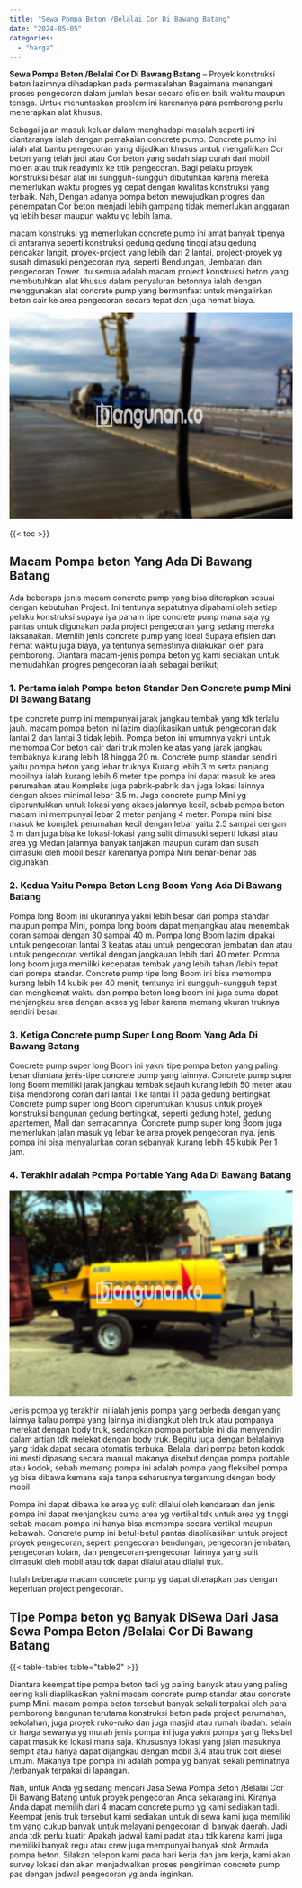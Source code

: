 ```yaml
---
title: "Sewa Pompa Beton /Belalai Cor Di Bawang Batang"
date: "2024-05-05"
categories: 
  - "harga"
---
```


**Sewa Pompa Beton /Belalai Cor Di Bawang Batang** – Proyek konstruksi beton lazimnya dihadapkan pada permasalahan Bagaimana menangani proses pengecoran dalam jumlah besar secara efisien baik waktu maupun tenaga. Untuk menuntaskan problem ini karenanya para pemborong perlu menerapkan alat khusus.

Sebagai jalan masuk keluar dalam menghadapi masalah seperti ini diantaranya ialah dengan pemakaian concrete pump. Concrete pump ini ialah alat bantu pengecoran yang dijadikan khusus untuk mengalirkan Cor beton yang telah jadi atau Cor beton yang sudah siap curah dari mobil molen atau truk readymix ke titik pengecoran. Bagi pelaku proyek konstruksi besar alat ini sungguh-sungguh dibutuhkan karena mereka memerlukan waktu progres yg cepat dengan kwalitas konstruksi yang terbaik. Nah, Dengan adanya pompa beton mewujudkan progres dan penempatan Cor beton menjadi lebih gampang tidak memerlukan anggaran yg lebih besar maupun waktu yg lebih lama.

macam konstruksi yg memerlukan concrete pump ini amat banyak tipenya di antaranya seperti konstruksi gedung gedung tinggi atau gedung pencakar langit, proyek-project yang lebih dari 2 lantai, project-proyek yg susah dimasuki pengecoran nya, seperti Bendungan, Jembatan dan pengecoran Tower. Itu semua adalah macam project konstruksi beton yang membutuhkan alat khusus dalam penyaluran betonnya ialah dengan menggunakan alat concrete pump yang bermanfaat untuk mengalirkan beton cair ke area pengecoran secara tepat dan juga hemat biaya.

![Sewa Pompa Beton /Belalai Cor Di Bawang Batang](/images/sewa-concrete-pump-17.png)

{{< toc >}}

## Macam Pompa beton Yang Ada Di Bawang Batang

Ada beberapa jenis macam concrete pump yang bisa diterapkan sesuai dengan kebutuhan Project. Ini tentunya sepatutnya dipahami oleh setiap pelaku konstruksi supaya iya paham tipe concrete pump mana saja yg pantas untuk digunakan pada project pengecoran yang sedang mereka laksanakan. Memilih jenis concrete pump yang ideal Supaya efisien dan hemat waktu juga biaya, ya tentunya semestinya dilakukan oleh para pemborong. Diantara macam-jenis pompa beton yg kami sediakan untuk memudahkan progres pengecoran ialah sebagai berikut;

### 1\. Pertama ialah Pompa beton Standar Dan Concrete pump Mini Di Bawang Batang

tipe concrete pump ini mempunyai jarak jangkau tembak yang tdk terlalu jauh. macam pompa beton ini lazim diaplikasikan untuk pengecoran dak lantai 2 dan lantai 3 tidak lebih. Pompa beton ini umumnya yakni untuk memompa Cor beton cair dari truk molen ke atas yang jarak jangkau tembaknya kurang lebih 18 hingga 20 m. Concrete pump standar sendiri yaitu pompa beton yang lebar truknya Kurang lebih 3 m serta panjang mobilnya ialah kurang lebih 6 meter tipe pompa ini dapat masuk ke area perumahan atau Kompleks juga pabrik-pabrik dan juga lokasi lainnya dengan akses minimal lebar 3.5 m. Juga concrete pump Mini yg diperuntukkan untuk lokasi yang akses jalannya kecil, sebab pompa beton macam ini mempunyai lebar 2 meter panjang 4 meter. Pompa mini bisa masuk ke komplek perumahan kecil dengan lebar yaitu 2.5 sampai dengan 3 m dan juga bisa ke lokasi-lokasi yang sulit dimasuki seperti lokasi atau area yg Medan jalannya banyak tanjakan maupun curam dan susah dimasuki oleh mobil besar karenanya pompa Mini benar-benar pas digunakan.

### 2\. Kedua Yaitu Pompa Beton Long Boom Yang Ada Di Bawang Batang

Pompa long Boom ini ukurannya yakni lebih besar dari pompa standar maupun pompa Mini, pompa long boom dapat menjangkau atau menembak coran sampai dengan 30 sampai 40 m. Pompa long Boom lazim dipakai untuk pengecoran lantai 3 keatas atau untuk pengecoran jembatan dan atau untuk pengecoran vertikal dengan jangkauan lebih dari 40 meter. Pompa long boom juga memiliki kecepatan tembak yang lebih tahan /lebih tepat dari pompa standar. Concrete pump tipe long Boom ini bisa memompa kurang lebih 14 kubik per 40 menit, tentunya ini sungguh-sungguh tepat dan menghemat waktu dan pompa beton long boom ini juga cuma dapat menjangkau area dengan akses yg lebar karena memang ukuran truknya sendiri besar.

### 3\. Ketiga Concrete pump Super Long Boom Yang Ada Di Bawang Batang

Concrete pump super long Boom ini yakni tipe pompa beton yang paling besar diantara jenis-tipe concrete pump yang lainnya. Concrete pump super long Boom memiliki jarak jangkau tembak sejauh kurang lebih 50 meter atau bisa mendorong coran dari lantai 1 ke lantai 11 pada gedung bertingkat. Concrete pump super long Boom diperuntukan khusus untuk proyek konstruksi bangunan gedung bertingkat, seperti gedung hotel, gedung apartemen, Mall dan semacamnya. Concrete pump super long Boom juga memerlukan jalan masuk yg lebar ke area proyek pengecoran nya. jenis pompa ini bisa menyalurkan coran sebanyak kurang lebih 45 kubik Per 1 jam.

### 4\. Terakhir adalah Pompa Portable Yang Ada Di Bawang Batang

![Sewa Pompa Beton /Belalai Cor Di Bawang Batang](/images/sewa-concrete-pump-02.png)

Jenis pompa yg terakhir ini ialah jenis pompa yang berbeda dengan yang lainnya kalau pompa yang lainnya ini diangkut oleh truk atau pompanya merekat dengan body truk, sedangkan pompa portable ini dia menyendiri dalam artian tdk melekat dengan body truk. Begitu juga dengan belalainya yang tidak dapat secara otomatis terbuka. Belalai dari pompa beton kodok ini mesti dipasang secara manual makanya disebut dengan pompa portable atau kodok, sebab memang pompa ini adalah pompa yang fleksibel pompa yg bisa dibawa kemana saja tanpa seharusnya tergantung dengan body mobil.

Pompa ini dapat dibawa ke area yg sulit dilalui oleh kendaraan dan jenis pompa ini dapat menjangkau cuma area yg vertikal tdk untuk area yg tinggi sebab macam pompa ini hanya bisa memompa secara vertikal maupun kebawah. Concrete pump ini betul-betul pantas diaplikasikan untuk project proyek pengecoran; seperti pengecoran bendungan, pengecoran jembatan, pengecoran kolam, dan pengecoran-pengecoran lainnya yang sulit dimasuki oleh mobil atau tdk dapat dilalui atau dilalui truk.

Itulah beberapa macam concrete pump yg dapat diterapkan pas dengan keperluan project pengecoran.

## Tipe Pompa beton yg Banyak DiSewa Dari Jasa Sewa Pompa Beton /Belalai Cor Di Bawang Batang

{{< table-tables table="table2" >}}

Diantara keempat tipe pompa beton tadi yg paling banyak atau yang paling sering kali diaplikasikan yakni macam concrete pump standar atau concrete pump Mini. macam pompa beton tersebut banyak sekali terpakai oleh para pemborong bangunan terutama konstruksi beton pada project perumahan, sekolahan, juga proyek ruko-ruko dan juga masjid atau rumah ibadah. selain dr harga sewanya yg murah jenis pompa ini juga yakni pompa yang fleksibel dapat masuk ke lokasi mana saja. Khususnya lokasi yang jalan masuknya sempit atau hanya dapat dijangkau dengan mobil 3/4 atau truk colt diesel umum. Makanya tipe pompa ini adalah pompa yg banyak sekali peminatnya /terbanyak terpakai di lapangan.

Nah, untuk Anda yg sedang mencari Jasa Sewa Pompa Beton /Belalai Cor Di Bawang Batang untuk proyek pengecoran Anda sekarang ini. Kiranya Anda dapat memilih dari 4 macam concrete pump yg kami sediakan tadi. Keempat jenis truk tersebut kami sediakan untuk di sewa kami juga memiliki tim yang cukup banyak untuk melayani pengecoran di banyak daerah. Jadi anda tdk perlu kuatir Apakah jadwal kami padat atau tdk karena kami juga memiliki banyak regu atau crew juga mempunyai banyak stok Armada pompa beton. Silakan telepon kami pada hari kerja dan jam kerja, kami akan survey lokasi dan akan menjadwalkan proses pengiriman concrete pump pas dengan jadwal pengecoran yg anda inginkan.
